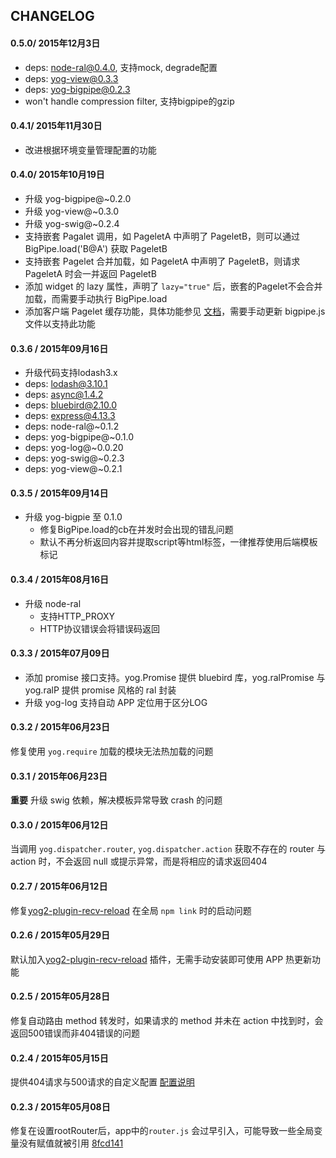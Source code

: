 ## CHANGELOG

#### 0.5.0/ 2015年12月3日

- deps: node-ral@0.4.0, 支持mock, degrade配置
- deps: yog-view@0.3.3
- deps: yog-bigpipe@0.2.3
- won't handle compression filter, 支持bigpipe的gzip

#### 0.4.1/ 2015年11月30日

- 改进根据环境变量管理配置的功能

#### 0.4.0/ 2015年10月19日

- 升级 yog-bigpipe@~0.2.0
- 升级 yog-view@~0.3.0
- 升级 yog-swig@~0.2.4
- 支持嵌套 Pagalet 调用，如 PageletA 中声明了 PageletB，则可以通过 BigPipe.load('B@A') 获取 PageletB
- 支持嵌套 Pagelet 合并加载，如 PageletA 中声明了 PageletB，则请求 PageletA 时会一并返回 PageletB
- 添加 widget 的 lazy 属性，声明了 `lazy="true"` 后，嵌套的Pagelet不会合并加载，而需要手动执行 BigPipe.load
- 添加客户端 Pagelet 缓存功能，具体功能参见 [文档](https://github.com/fex-team/yog2-app-template/tree/master/client/static/js)，需要手动更新 bigpipe.js 文件以支持此功能

#### 0.3.6 / 2015年09月16日

- 升级代码支持lodash3.x
- deps: lodash@3.10.1
- deps: async@1.4.2
- deps: bluebird@2.10.0
- deps: express@4.13.3
- deps: node-ral@~0.1.2
- deps: yog-bigpipe@~0.1.0
- deps: yog-log@~0.0.20
- deps: yog-swig@~0.2.3
- deps: yog-view@~0.2.1

#### 0.3.5 / 2015年09月14日

- 升级 yog-bigpie 至 0.1.0
    - 修复BigPipe.load的cb在并发时会出现的错乱问题
    - 默认不再分析返回内容并提取script等html标签，一律推荐使用后端模板标记

#### 0.3.4 / 2015年08月16日

- 升级 node-ral
    - 支持HTTP_PROXY
    - HTTP协议错误会将错误码返回

#### 0.3.3 / 2015年07月09日

- 添加 promise 接口支持。yog.Promise 提供 bluebird 库，yog.ralPromise 与 yog.ralP 提供 promise 风格的 ral 封装
- 升级 yog-log 支持自动 APP 定位用于区分LOG

#### 0.3.2 / 2015年06月23日

修复使用 `yog.require` 加载的模块无法热加载的问题

#### 0.3.1 / 2015年06月23日

**重要** 升级 swig 依赖，解决模板异常导致 crash 的问题

#### 0.3.0 / 2015年06月12日

当调用 `yog.dispatcher.router`, `yog.dispatcher.action`  获取不存在的 router 与 action 时，不会返回 null 或提示异常，而是将相应的请求返回404

#### 0.2.7 / 2015年06月12日

修复[yog2-plugin-recv-reload](https://github.com/hefangshi/yog2-plugin-recv-reload) 在全局 `npm link` 时的启动问题

#### 0.2.6 / 2015年05月29日

默认加入[yog2-plugin-recv-reload](https://github.com/hefangshi/yog2-plugin-recv-reload) 插件，无需手动安装即可使用 APP 热更新功能

#### 0.2.5 / 2015年05月28日

修复自动路由 method 转发时，如果请求的 method 并未在 action 中找到时，会返回500错误而非404错误的问题

#### 0.2.4 / 2015年05月15日

提供404请求与500请求的自定义配置 [配置说明](https://github.com/fex-team/yog2-framework-template/blob/master/conf/plugins/http.js#L38-L84)

#### 0.2.3 / 2015年05月08日

修复在设置rootRouter后，app中的`router.js` 会过早引入，可能导致一些全局变量没有赋值就被引用 [8fcd141](https://github.com/fex-team/yog2-kernel/commit/8fcd141c997a7d0a771cdaf271da8289b5380532)
